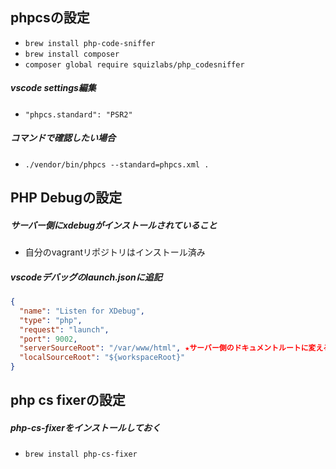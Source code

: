 ## phpcsの設定

- `brew install php-code-sniffer`
- `brew install composer`
- `composer global require squizlabs/php_codesniffer`

##### vscode settings編集

- `"phpcs.standard": "PSR2"`

##### コマンドで確認したい場合

- `./vendor/bin/phpcs --standard=phpcs.xml .`

## PHP Debugの設定

##### サーバー側にxdebugがインストールされていること
- 自分のvagrantリポジトリはインストール済み

##### vscodeデバッグのlaunch.jsonに追記

```json
{
  "name": "Listen for XDebug",
  "type": "php",
  "request": "launch",
  "port": 9002,
  "serverSourceRoot": "/var/www/html", ★サーバー側のドキュメントルートに変える
  "localSourceRoot": "${workspaceRoot}"
}
```

## php cs fixerの設定

##### php-cs-fixerをインストールしておく

- `brew install php-cs-fixer`

